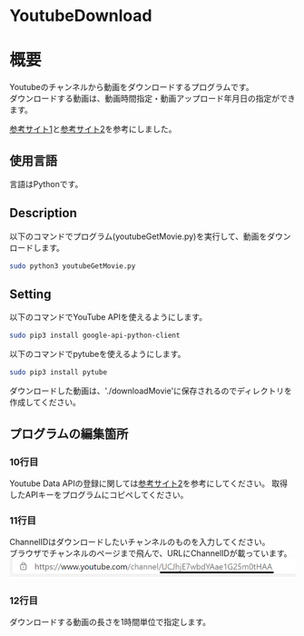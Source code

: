 # YoutubeDownload

# 概要
Youtubeのチャンネルから動画をダウンロードするプログラムです。  
ダウンロードする動画は、動画時間指定・動画アップロード年月日の指定ができます。

[参考サイト1](https://www.sejuku.net/blog/70173)と[参考サイト2](https://qiita.com/g-k/items/7c98efe21257afac70e9)を参考にしました。

## 使用言語
言語はPythonです。



## Description
以下のコマンドでプログラム(youtubeGetMovie.py)を実行して、動画をダウンロードします。
```bash
sudo python3 youtubeGetMovie.py
```

## Setting
以下のコマンドでYouTube APIを使えるようにします。
```bash
sudo pip3 install google-api-python-client
```
以下のコマンドでpytubeを使えるようにします。
```bash
sudo pip3 install pytube
```

ダウンロードした動画は、'./downloadMovie'に保存されるのでディレクトリを作成してください。

## プログラムの編集箇所
### 10行目
Youtube Data APIの登録に関しては[参考サイト2](https://qiita.com/g-k/items/7c98efe21257afac70e9)を参考にしてください。
取得したAPIキーをプログラムにコピペしてください。  
### 11行目
ChannelIDはダウンロードしたいチャンネルのものを入力してください。  
ブラウザでチャンネルのページまで飛んで、URLにChannelIDが載っています。
![URL](https://github.com/Kohta-Sugimoto/YoutubeDownload/blob/main/youtubeURL.PNG)
### 12行目
ダウンロードする動画の長さを1時間単位で指定します。
